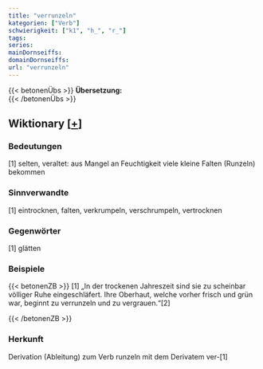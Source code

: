 ```yaml
---
title: "verrunzeln"
kategorien: ["Verb"]
schwierigkeit: ["k1", "h_", "r_"]
tags:
series:
mainDornseiffs:
domainDornseiffs:
url: "verrunzeln"
---
```


{{< betonenÜbs >}}
**Übersetzung:**  
{{< /betonenÜbs >}}

## Wiktionary [[+](https://de.wiktionary.org/wiki/verrunzeln)]

### Bedeutungen
[1] selten, veraltet: aus Mangel an Feuchtigkeit viele kleine Falten (Runzeln) bekommen  

### Sinnverwandte
[1] eintrocknen, falten, verkrumpeln, verschrumpeln, vertrocknen  

### Gegenwörter
[1] glätten  

### Beispiele
{{< betonenZB >}}
[1] „In der trockenen Jahreszeit sind sie zu scheinbar völliger Ruhe eingeschläfert. Ihre Oberhaut, welche vorher frisch und grün war, beginnt zu verrunzeln und zu vergrauen.“[2]  

{{< /betonenZB >}}
### Herkunft
Derivation (Ableitung) zum Verb runzeln mit dem Derivatem ver-[1]  


